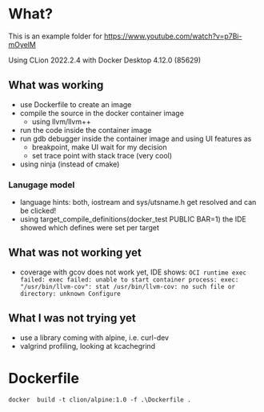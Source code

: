 # What?

This is an example folder for https://www.youtube.com/watch?v=p7Bi-mOyelM

Using CLion 2022.2.4 with Docker Desktop 4.12.0 (85629)

## What was working
* use Dockerfile to create an image
* compile the source in the docker container image
  * using llvm/llvm++
* run the code inside the container image 
* run gdb debugger inside the container image and using UI features as
  * breakpoint, make UI wait for my decision
  * set trace point with stack trace (very cool)
* using ninja (instead of cmake)

### Lanugage model
* language hints: both, iostream and sys/utsname.h get resolved and can be clicked!
* using target_compile_definitions(docker_test PUBLIC BAR=1) the IDE showed which defines were set per target

## What was not working yet

* coverage with gcov does not work yet, IDE shows:
  `OCI runtime exec failed: exec failed: unable to start container process: exec: "/usr/bin/llvm-cov": stat /usr/bin/llvm-cov: no such file or directory: unknown Configure`

## What I was not trying yet

* use a library coming with alpine, i.e. curl-dev
* valgrind profiling, looking at kcachegrind

# Dockerfile

    docker  build -t clion/alpine:1.0 -f .\Dockerfile .
